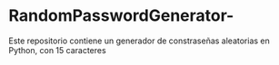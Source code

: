 # RandomPasswordGenerator-
Este repositorio contiene un generador de constraseñas aleatorias en Python, con 15 caracteres
